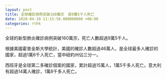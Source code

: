 ```yaml
---
layout: post
title: 全球確診病例突破160萬宗　逾9萬5千人死亡
date: 2020-04-10 11:15:58.000000000 +08:00
categories: rthk
---
```


全球的新型肺炎確診病例突破160萬宗，死亡人數超過9萬5千人。

根據美國霍普金斯大學統計，美國的確診人數超過46萬人，是全球最多人確診的國家，超過1萬6千人死亡，當中紐約州佔三分一。

西班牙是全球第二多確診個案的國家，累計超過15萬人，1萬5千多人死亡。意大利有超過14萬人確診，1萬8千多人死亡。
